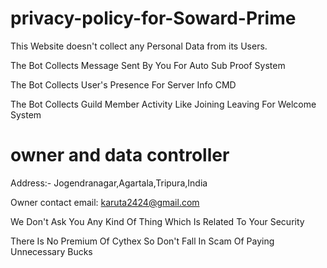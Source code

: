# privacy-policy-for-Soward-Prime

This Website doesn't collect any Personal Data from its Users.

The Bot Collects Message Sent By You For Auto Sub Proof System

The Bot Collects User's Presence For Server Info CMD

The Bot Collects Guild Member Activity Like Joining Leaving For Welcome System

# owner and data controller
Address:- Jogendranagar,Agartala,Tripura,India

Owner contact email: karuta2424@gmail.com 

We Don't Ask You Any Kind Of Thing Which Is Related To Your Security

There Is No Premium Of Cythex So Don't Fall In Scam Of Paying Unnecessary Bucks

